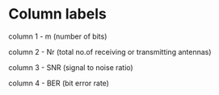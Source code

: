 # Column labels

column 1 - m (number of bits)

column 2 - Nr (total no.of receiving or transmitting antennas)

column 3 - SNR (signal to noise ratio)

column 4 - BER (bit error rate)
